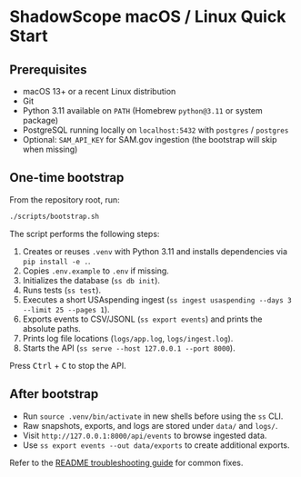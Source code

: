 # ShadowScope macOS / Linux Quick Start

## Prerequisites

- macOS 13+ or a recent Linux distribution
- Git
- Python 3.11 available on `PATH` (Homebrew `python@3.11` or system package)
- PostgreSQL running locally on `localhost:5432` with `postgres` / `postgres`
- Optional: `SAM_API_KEY` for SAM.gov ingestion (the bootstrap will skip when missing)

## One-time bootstrap

From the repository root, run:

```bash
./scripts/bootstrap.sh
```

The script performs the following steps:

1. Creates or reuses `.venv` with Python 3.11 and installs dependencies via `pip install -e .`.
2. Copies `.env.example` to `.env` if missing.
3. Initializes the database (`ss db init`).
4. Runs tests (`ss test`).
5. Executes a short USAspending ingest (`ss ingest usaspending --days 3 --limit 25 --pages 1`).
6. Exports events to CSV/JSONL (`ss export events`) and prints the absolute paths.
7. Prints log file locations (`logs/app.log`, `logs/ingest.log`).
8. Starts the API (`ss serve --host 127.0.0.1 --port 8000`).

Press <kbd>Ctrl</kbd> + <kbd>C</kbd> to stop the API.

## After bootstrap

- Run `source .venv/bin/activate` in new shells before using the `ss` CLI.
- Raw snapshots, exports, and logs are stored under `data/` and `logs/`.
- Visit `http://127.0.0.1:8000/api/events` to browse ingested data.
- Use `ss export events --out data/exports` to create additional exports.

Refer to the [README troubleshooting guide](../README.md#troubleshooting-quick-start) for common fixes.
